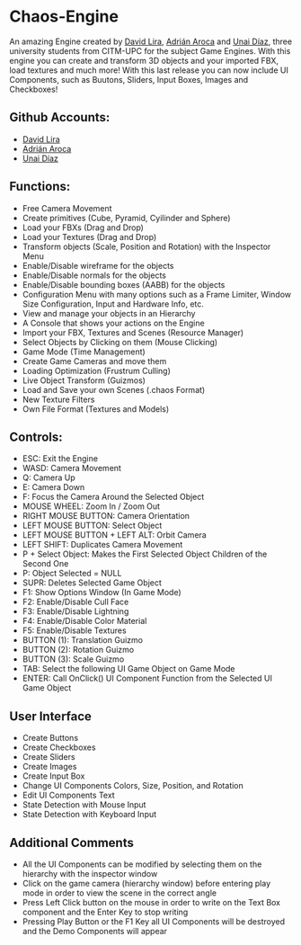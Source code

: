 # Chaos-Engine

An amazing Engine created by [David Lira](https://github.com/davidlira19), [Adrián Aroca](https://github.com/adrianam4) and [Unai Díaz](https://github.com/unaidiaz), three university students from CITM-UPC for the subject Game Engines. 
With this engine you can create and transform 3D objects and your imported FBX, load textures and much more!
With this last release you can now include UI Components, such as Buutons, Sliders, Input Boxes, Images and Checkboxes!


## Github Accounts:

- [David Lira](https://github.com/davidlira19)
- [Adrián Aroca](https://github.com/adrianam4)
- [Unai Díaz](https://github.com/unaidiaz)


## Functions:

- Free Camera Movement
- Create primitives (Cube, Pyramid, Cyilinder and Sphere)
- Load your FBXs (Drag and Drop)
- Load your Textures (Drag and Drop)
- Transform objects (Scale, Position and Rotation) with the Inspector Menu
- Enable/Disable wireframe for the objects
- Enable/Disable normals for the objects
- Enable/Disable bounding boxes (AABB) for the objects
- Configuration Menu with many options such as a Frame Limiter, Window Size Configuration, Input and Hardware Info, etc.
- View and manage your objects in an Hierarchy
- A Console that shows your actions on the Engine
- Import your FBX, Textures and Scenes (Resource Manager)
- Select Objects by Clicking on them (Mouse Clicking)
- Game Mode (Time Management)
- Create Game Cameras and move them
- Loading Optimization (Frustrum Culling)
- Live Object Transform (Guizmos)
- Load and Save your own Scenes (.chaos Format)
- New Texture Filters
- Own File Format (Textures and Models)


## Controls:

- ESC: Exit the Engine
- WASD: Camera Movement
- Q: Camera Up
- E: Camera Down
- F: Focus the Camera Around the Selected Object
- MOUSE WHEEL: Zoom In / Zoom Out
- RIGHT MOUSE BUTTON: Camera Orientation
- LEFT MOUSE BUTTON: Select Object
- LEFT MOUSE BUTTON + LEFT ALT: Orbit Camera
- LEFT SHIFT: Duplicates Camera Movement
- P + Select Object: Makes the First Selected Object Children of the Second One
- P: Object Selected = NULL
- SUPR: Deletes Selected Game Object
- F1: Show Options Window (In Game Mode)
- F2: Enable/Disable Cull Face
- F3: Enable/Disable Lightning
- F4: Enable/Disable Color Material
- F5: Enable/Disable Textures
- BUTTON (1): Translation Guizmo
- BUTTON (2): Rotation Guizmo
- BUTTON (3): Scale Guizmo
- TAB: Select the following UI Game Object on Game Mode
- ENTER: Call OnClick() UI Component Function from the Selected UI Game Object


## User Interface

- Create Buttons
- Create Checkboxes
- Create Sliders
- Create Images
- Create Input Box
- Change UI Components Colors, Size, Position, and Rotation
- Edit UI Components Text
- State Detection with Mouse Input
- State Detection with Keyboard Input


## Additional Comments

- All the UI Components can be modified by selecting them on the hierarchy with the inspector window
- Click on the game camera (hierarchy window) before entering play mode in order to view the scene in the correct angle
- Press Left Click button on the mouse in order to write on the Text Box component and the Enter Key to stop writing
- Pressing Play Button or the F1 Key all UI Components will be destroyed and the Demo Components will appear